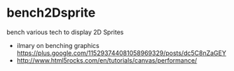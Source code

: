 bench2Dsprite
=============

bench various tech to display 2D Sprites

* ilmary on benching graphics https://plus.google.com/115293744081058969329/posts/dc5C8nZaGEY
* http://www.html5rocks.com/en/tutorials/canvas/performance/
